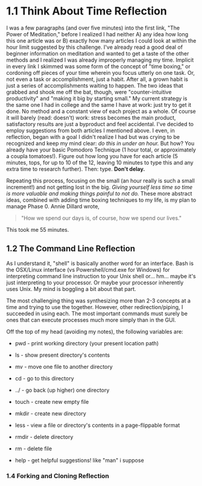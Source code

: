 # 1.1 Think About Time Reflection

I was a few paragraphs (and over five minutes) into the first link, "The Power of Meditation," before I realized I had neither A) any idea how long this one article was or B) exactly how many articles I could look at within the hour limit suggested by this challenge. I've already read a good deal of beginner information on meditation and wanted to get a taste of the other methods and I realized I was already improperly managing my time. Implicit in every link I skimmed was some form of the concept of "time boxing," or cordoning off pieces of your time wherein you focus utterly on one task. Or, not even a task or accomplishment, just a habit. After all, a grown habit is just a series of accomplishments waiting to happen. The two ideas that grabbed and shook me off the bat, though, were "counter-intuitive productivity" and "making it big by starting small." My current strategy is the same one I had in college and the same I have at work: just try to get it done. No method and a constant view of each project as a whole. Of course it will barely (read: doesn't) work: stress becomes the main product, satisfactory results are just a byproduct and feel accidental. I've decided to employ suggestions from both articles I mentioned above. I even, in reflection, began with a goal I didn't realize I had but was crying to be recognized and keep my mind clear: <i>do this in under an hour.</i> But how? You already have your basic Pomodoro Technique (1 hour total, or approximately a coupla tomatoes!). Figure out how long you have for each article (5 minutes, tops, for up to 10 of the 12, leaving 10 minutes to type this and any extra time to research further). Then: type. <b>Don't delay.</b>

Repeating this process, focusing on the small (an hour really is such a small increment!) and not getting lost in the big. <i>Giving yourself less time so time is more valuable and making things painful to not do.</i> These more abstract ideas, combined with adding time boxing techniques to my life, is my plan to manage Phase 0. Annie Dillard wrote,<blockquote>"How we spend our days is, of course, how we spend our lives."</blockquote> This took me 55 minutes.

## 1.2 The Command Line Reflection

As I understand it, "shell" is basically another word for an interface. Bash is the OSX/Linux interface (vs Powershell/cmd.exe for Windows) for interpreting command line instruction to your Unix shell or... hm... maybe it's just interpreting to your processor. Or maybe your processor inherently uses Unix. My mind is boggling a bit about that part. 

The most challenging thing was synthesizing more than 2-3 concepts at a time and trying to use the together. However, other redirection/piping, I succeeded in using each. The most important commands must surely be ones that can execute processes much more simply than in the GUI.

Off the top of my head (avoiding my notes), the following variables are:

- pwd - print working directory (your present location path)

- ls - show present directory's contents

- mv - move one file to another directory

- cd - go to this directory

- ../ - go back (up higher) one directory

- touch - create new empty file

- mkdir - create new directory

- less - view a file or directory's contents in a page-flippable format

- rmdir - delete directory

- rm - delete file

- help - get helpful suggestions! like "man" i suppose

### 1.4 Forking and Cloning Reflection